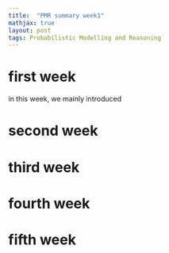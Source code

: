 ```yaml
---
title:  "PMR summary week1"
mathjax: true
layout: post
tags: Probabilistic Modelling and Reasoning
---
```


# first week
in this week, we mainly introduced

# second week

# third week

# fourth week

# fifth week
